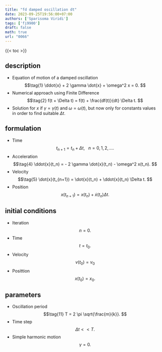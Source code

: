 ```yaml
---
title: "fd damped oscillation dt"
date: 2023-09-25T19:56:00+07:00
authors: ['Sparisoma Viridi']
tags: ['fi9900']
draft: false
math: true
url: "0066"
---
```

{{< toc >}}


## description
+ Equation of motion of a damped oscillation
$$\tag{1}
\ddot{x} + 2 \gamma \dot{x} + \omega^2 x = 0.
$$
+ Numerical approach using Finite Difference
$$\tag{2}
f(t + \Delta t) = f(t) + \frac{df(t)}{dt} \Delta t.
$$
+ Solution for $x$ if $\gamma = \gamma(t)$ and $\omega = \omega(t)$, but now only for constants values in order to find suitable $\Delta t$.


## formulation
+ Time
$$\tag{7}
t_{n+1} = t_n + \Delta t, \ \ \ n = 0, 1, 2, \dots. 
$$
+ Acceleration
$$\tag{4}
\ddot{x}(t_n) = - 2 \gamma \dot{x}(t_n) - \omega^2 x(t_n).
$$
+ Velocity
$$\tag{5}
\dot{x}(t_{n+1}) = \dot{x}(t_n) + \ddot{x}(t_n) \Delta t. 
$$
+ Position
$$\tag{6}
x(t_{n+1}) = x(t_n) + \dot{x}(t_n) \Delta t. 
$$


## initial conditions
+ Iteration
$$\tag{7}
n = 0.
$$
+ Time
$$\tag{8}
t = t_0.
$$
+ Velocity
$$\tag{9}
v(t_0) = v_0
$$
+ Posittion
$$\tag{10}
x(t_0) = x_0.
$$


## parameters
+ Oscillation period
$$\tag{11}
T = 2 \pi \sqrt{\frac{m}{k}}.
$$
+ Time step
$$\tag{12}
\Delta t \lt \lt T.
$$
+ Simple harmonic motion
$$\tag{13}
\gamma = 0.
$$
